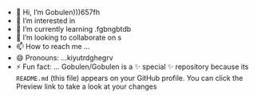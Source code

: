 - 👋 Hi, I’m Gobulen)))657fh
- 👀 I’m interested in 
- 🌱 I’m currently learning .fgbngbtdb
- 💞️ I’m looking to collaborate on s
- 📫 How to reach me ...
- 😄 Pronouns: ...kiyutrdghegrv
- ⚡ Fun fact: ...
Gobulen/Gobulen is a ✨ special ✨ repository because its `README.md` (this file) appears on your GitHub profile.
You can click the Preview link to take a look at your changes

